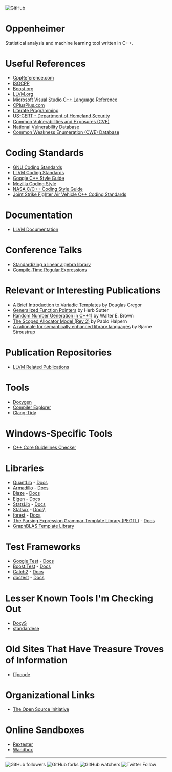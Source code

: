 
![GitHub](https://img.shields.io/github/license/jflopezfernandez/Oppenheimer.svg?color=green)

# Oppenheimer

Statistical analysis and machine learning tool written in C++.

# Useful References

 * [CppReference.com](https://en.cppreference.com/w/)
 * [ISOCPP](https://isocpp.org/)
 * [Boost.org](https://www.boost.org/)
 * [LLVM.org](https://llvm.org/)
 * [Microsoft Visual Studio C++ Language Reference](https://docs.microsoft.com/en-us/cpp/cpp/c-cpp-language-and-standard-libraries?view=vs-2019)
 * [CPlusPlus.com](http://www.cplusplus.com/)
 * [Literate Programming](http://www.literateprogramming.com/)
 * [US-CERT - Department of Homeland Security](https://www.us-cert.gov/bsi)
 * [Common Vulnerabilities and Exposures (CVE)](http://cve.mitre.org/about/)
 * [National Vulnerability Database](https://nvd.nist.gov/vuln/search)
 * [Common Weakness Enumeration (CWE) Database](https://cwe.mitre.org/index.html)

# Coding Standards

 * [GNU Coding Standards](https://www.gnu.org/prep/standards/standards.html)
 * [LLVM Coding Standards](http://llvm.org/docs/CodingStandards.html)
 * [Google C++ Style Guide](https://google.github.io/styleguide/cppguide.html)
 * [Mozilla Coding Style](https://developer.mozilla.org/en-US/docs/Mozilla/Developer_guide/Coding_Style)
 * [NASA C/C++ Coding Style Guide](https://ntrs.nasa.gov/archive/nasa/casi.ntrs.nasa.gov/20080039927.pdf)
 * [Joint Strike Fighter Air Vehicle C++ Coding Standards](http://www.stroustrup.com/JSF-AV-rules.pdf)

# Documentation

 * [LLVM Documentation](https://llvm.org/docs/index.html)

# Conference Talks

 * [Standardizing a linear algebra library](https://isocpp.org/blog/2019/02/standardizing-a-linear-algebra-library-guy-davidson-meeting-cpp-2018)
 * [Compile-Time Regular Expressions](https://isocpp.org/blog/2019/02/compile-time-regular-expressions-hana-dusikova-meeting-cpp-2018)

# Relevant or Interesting Publications

 * [A Brief Introduction to Variadic Templates](http://www.open-std.org/jtc1/sc22/wg21/docs/papers/2006/n2087.pdf) by Douglas Gregor
 * [Generalized Function Pointers](http://www.drdobbs.com/generalized-function-pointers/184403746) by Herb Sutter
 * [Random Number Generation in C++11](https://isocpp.org/files/papers/n3551.pdf) by Walter E. Brown
 * [The Scoped Allocator Model (Rev 2)](http://www.open-std.org/JTC1/SC22/WG21/docs/papers/2008/n2554.pdf) by Pablo Halpern
 * [A rationale for semantically enhanced library languages](http://www.stroustrup.com/SELLrationale.pdf) by Bjarne Stroustrup

# Publication Repositories

 * [LLVM Related Publications](https://llvm.org/pubs/)

# Tools

 * [Doxygen](http://www.doxygen.nl/)
 * [Compiler Explorer](https://godbolt.org/)
 * [Clang-Tidy](http://clang.llvm.org/extra/clang-tidy/checks/list.html)
  
# Windows-Specific Tools

 * [C++ Core Guidelines Checker](https://docs.microsoft.com/en-us/visualstudio/code-quality/using-the-cpp-core-guidelines-checkers?view=vs-2019)

# Libraries

 * [QuantLib](https://www.quantlib.org/) - [Docs](https://www.quantlib.org/reference/)
 * [Armadillo](http://arma.sourceforge.net/) - [Docs](http://arma.sourceforge.net/docs.html)
 * [Blaze](https://bitbucket.org/blaze-lib/blaze/overview) - [Docs](https://bitbucket.org/blaze-lib/blaze/wiki/Home)
 * [Eigen](http://eigen.tuxfamily.org/index.php?title=Main_Page) - [Docs](http://eigen.tuxfamily.org/index.php?title=Main_Page#Documentation)
 * [StatsLib](https://www.kthohr.com/statslib.html) - [Docs](https://www.kthohr.com/statslib.html)
 * [Statsxx](http://statsxx.com/) - [Docs](http://wiki.statsxx.com/view/Main_Page)\
 * [forest](https://github.com/xorz57/forest) - [Docs](https://github.com/xorz57/forest)
 * [The Parsing Expression Grammar Template Library (PEGTL)](https://github.com/taocpp/PEGTL) - [Docs](https://github.com/taocpp/PEGTL/tree/master/doc)
 * [GraphBLAS Template Library](https://github.com/cmu-sei/gbtl)

# Test Frameworks

 * [Google Test](https://github.com/google/googletest/) - [Docs](https://github.com/google/googletest/blob/master/googletest/docs/primer.md)
 * [Boost.Test](https://www.boost.org/doc/libs/1_69_0/libs/test/doc/html/index.html) - [Docs](https://www.boost.org/doc/libs/1_69_0/libs/test/doc/html/index.html)
 * [Catch2](https://github.com/catchorg/Catch2) - [Docs](https://github.com/catchorg/Catch2/blob/master/docs/Readme.md#top)
 * [doctest](https://github.com/onqtam/doctest) - [Docs](http://bit.ly/doctest-docs)

# Lesser Known Tools I'm Checking Out

 * [DoxyS](http://www.doxys.dk/doxys_homepage/index.html)
 * [standardese](https://github.com/foonathan/standardese)

# Old Sites That Have Treasure Troves of Information

 * [flipcode](http://www.flipcode.com/archives/)

# Organizational Links

 * [The Open Source Initiative](https://opensource.org/docs/definition.html)

# Online Sandboxes

 * [Rextester](https://rextester.com/runcode)
 * [Wandbox](https://wandbox.org/)

<hr />

![GitHub followers](https://img.shields.io/github/followers/jflopezfernandez.svg?label=Follow&logo=Github) ![GitHub forks](https://img.shields.io/github/forks/jflopezfernandez/Oppenheimer.svg?label=Fork&logo=Github) ![GitHub watchers](https://img.shields.io/github/watchers/jflopezfernandez/Oppenheimer.svg?label=Watch&logo=Github) ![Twitter Follow](https://img.shields.io/twitter/follow/JFloppyz.svg?logo=Twitter)
